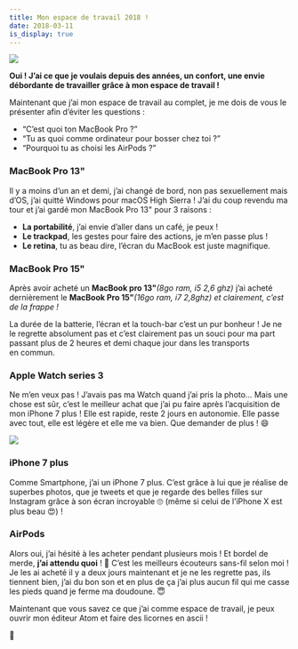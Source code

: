```yaml
---
title: Mon espace de travail 2018 !
date: 2018-03-11
is_display: true
---
```


![](https://cdn-images-1.medium.com/max/2000/1*zUH78H6xsjt68o_v5foExw.jpeg "")

**Oui ! J’ai ce que je voulais depuis des années, un confort, une envie débordante de travailler grâce à mon espace de travail !**

Maintenant que j’ai mon espace de travail au complet, je me dois de vous le présenter afin d’éviter les questions :

*   “C’est quoi ton MacBook Pro ?”
*   “Tu as quoi comme ordinateur pour bosser chez toi ?”
*   “Pourquoi tu as choisi les AirPods ?”

### MacBook Pro 13"

Il y a moins d’un an et demi, j’ai changé de bord, non pas sexuellement mais d’OS, j’ai quitté Windows pour macOS High Sierra ! J’ai du coup revendu ma tour et j’ai gardé mon MacBook Pro 13" pour 3 raisons :

*   **La portabilité**, j’ai envie d’aller dans un café, je peux !
*   **Le trackpad**, les gestes pour faire des actions, je m’en passe plus !
*   **Le retina**, tu as beau dire, l’écran du MacBook est juste magnifique.

### MacBook Pro 15"

Après avoir acheté un **MacBook pro 13"**_(8go ram, i5 2,6 ghz)_ j’ai acheté dernièrement le **MacBook Pro 15"**_(16go ram, i7 2,8ghz) et clairement, c’est de la frappe !_

La durée de la batterie, l’écran et la touch-bar c’est un pur bonheur ! Je ne le regrette absolument pas et c’est clairement pas un souci pour ma part passant plus de 2 heures et demi chaque jour dans les transports en commun.

### Apple Watch series 3

Ne m’en veux pas ! J’avais pas ma Watch quand j’ai pris la photo… Mais une chose est sûr, c’est le meilleur achat que j’ai pu faire après l’acquisition de mon iPhone 7 plus ! Elle est rapide, reste 2 jours en autonomie. Elle passe avec tout, elle est légère et elle me va bien. Que demander de plus ! 😄

![](https://image.ibb.co/duwsdp/1_hq_Mxg_Ka_Wzot_Xo_CYI9_NDung.jpg "")

### iPhone 7 plus

Comme Smartphone, j’ai un iPhone 7 plus. C’est grâce à lui que je réalise de superbes photos, que je tweets et que je regarde des belles filles sur Instagram grâce à son écran incroyable 🙄 (même si celui de l’iPhone X est plus beau ‍‍‍‍‍‍‍‍️😍) !

### AirPods

Alors oui, j’ai hésité à les acheter pendant plusieurs mois ! Et bordel de merde, **j’ai attendu quoi** ! 🤦‍ C’est les meilleurs écouteurs sans-fil selon moi ! Je les ai acheté il y a deux jours maintenant et je ne les regrette pas, ils tiennent bien, j’ai du bon son et en plus de ça j’ai plus aucun fil qui me casse les pieds quand je ferme ma doudoune. 😇

Maintenant que vous savez ce que j’ai comme espace de travail, je peux ouvrir mon éditeur Atom et faire des licornes en ascii !

🦄